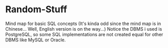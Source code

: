 # Random-Stuff
Mind map for basic SQL concepts (It's kinda odd since the mind map is in Chinese... Well, English version is on the way...)
Notice the DBMS i used is PostgreSQL, so some SQL implementations are not created equal for other DBMS like MySQL or Oracle.
